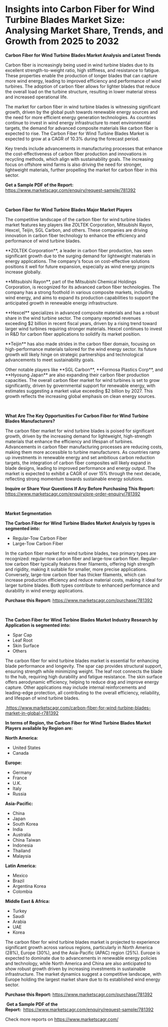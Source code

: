 <p><h1>Insights into Carbon Fiber for Wind Turbine Blades Market Size: Analysing Market Share, Trends, and Growth from 2025 to 2032</h1></p><p><strong>Carbon Fiber for Wind Turbine Blades Market Analysis and Latest Trends</strong></p>
<p><p>Carbon fiber is increasingly being used in wind turbine blades due to its excellent strength-to-weight ratio, high stiffness, and resistance to fatigue. These properties enable the production of longer blades that can capture more wind energy, leading to improved efficiency and performance of wind turbines. The adoption of carbon fiber allows for lighter blades that reduce the overall load on the turbine structure, resulting in lower material stress and increased operational life.</p><p>The market for carbon fiber in wind turbine blades is witnessing significant growth, driven by the global push towards renewable energy sources and the need for more efficient energy generation technologies. As countries continue to invest in wind energy infrastructure to meet environmental targets, the demand for advanced composite materials like carbon fiber is expected to rise. The Carbon Fiber for Wind Turbine Blades Market is expected to grow at a CAGR of 10.3% during the forecast period. </p><p>Key trends include advancements in manufacturing processes that enhance the cost-effectiveness of carbon fiber production and innovations in recycling methods, which align with sustainability goals. The increasing focus on offshore wind farms is also driving the need for stronger, lightweight materials, further propelling the market for carbon fiber in this sector.</p></p>
<p><strong>Get a Sample PDF of the Report:&nbsp;</strong> <a href="https://www.marketscagr.com/enquiry/request-sample/781392?utm_campaign=2882&utm_medium=2&utm_source=Github&utm_content=ia&utm_term=26032025&utm_id=carbon-fiber-for-wind-turbine-blades">https://www.marketscagr.com/enquiry/request-sample/781392</a></p>
<p>&nbsp;</p>
<p><strong>Carbon Fiber for Wind Turbine Blades Major Market Players</strong></p>
<p><p>The competitive landscape of the carbon fiber for wind turbine blades market features key players like ZOLTEK Corporation, Mitsubishi Rayon, Hexcel, Teijin, SGL Carbon, and others. These companies are driving innovation in carbon fiber technology to enhance the efficiency and performance of wind turbine blades.</p><p>**ZOLTEK Corporation**, a leader in carbon fiber production, has seen significant growth due to the surging demand for lightweight materials in energy applications. The company's focus on cost-effective solutions positions it well for future expansion, especially as wind energy projects increase globally.</p><p>**Mitsubishi Rayon**, part of the Mitsubishi Chemical Holdings Corporation, is recognized for its advanced carbon fiber technologies. The company has a strong foothold in various composite markets, including wind energy, and aims to expand its production capabilities to support the anticipated growth in renewable energy infrastructure.</p><p>**Hexcel** specializes in advanced composite materials and has a robust share in the wind turbine sector. The company reported revenues exceeding $2 billion in recent fiscal years, driven by a rising trend toward larger wind turbines requiring stronger materials. Hexcel continues to invest in R&D for carbon fiber applications to solidify its market position.</p><p>**Teijin** has also made strides in the carbon fiber domain, focusing on high-performance materials tailored for the wind energy sector. Its future growth will likely hinge on strategic partnerships and technological advancements to meet sustainability goals.</p><p>Other notable players like **SGL Carbon**, **Formosa Plastics Corp**, and **Hyosung Japan** are also expanding their carbon fiber production capacities. The overall carbon fiber market for wind turbines is set to grow significantly, driven by governmental support for renewable energy, with estimates suggesting a market value exceeding $2 billion by 2027. This growth reflects the increasing global emphasis on clean energy sources.</p></p>
<p>&nbsp;</p>
<p><strong>What Are The Key Opportunities For Carbon Fiber for Wind Turbine Blades Manufacturers?</strong></p>
<p><p>The carbon fiber market for wind turbine blades is poised for significant growth, driven by the increasing demand for lightweight, high-strength materials that enhance the efficiency and lifespan of turbines. Advancements in carbon fiber manufacturing processes are reducing costs, making them more accessible to turbine manufacturers. As countries ramp up investments in renewable energy and set ambitious carbon reduction targets, the integration of carbon fiber composites will likely expand in blade designs, leading to improved performance and energy output. The market is expected to exhibit a CAGR of over 15% through the next decade, reflecting strong momentum towards sustainable energy solutions.</p></p>
<p><strong>Inquire or Share Your Questions If Any Before Purchasing This Report:</strong> <a href="https://www.marketscagr.com/enquiry/pre-order-enquiry/781392?utm_campaign=2882&utm_medium=2&utm_source=Github&utm_content=ia&utm_term=26032025&utm_id=carbon-fiber-for-wind-turbine-blades">https://www.marketscagr.com/enquiry/pre-order-enquiry/781392</a></p>
<p>&nbsp;</p>
<p><strong>Market Segmentation</strong></p>
<p><strong>The Carbon Fiber for Wind Turbine Blades Market Analysis by types is segmented into:</strong></p>
<p><ul><li>Regular-Tow Carbon Fiber</li><li>Large-Tow Carbon Fiber</li></ul></p>
<p><p>In the carbon fiber market for wind turbine blades, two primary types are recognized: regular-tow carbon fiber and large-tow carbon fiber. Regular-tow carbon fiber typically features finer filaments, offering high strength and rigidity, making it suitable for smaller, more precise applications. Conversely, large-tow carbon fiber has thicker filaments, which can increase production efficiency and reduce material costs, making it ideal for larger turbine blades. Both types contribute to enhanced performance and durability in wind energy applications.</p></p>
<p><strong>Purchase this Report:&nbsp;</strong><a href="https://www.marketscagr.com/purchase/781392?utm_campaign=2882&utm_medium=2&utm_source=Github&utm_content=ia&utm_term=26032025&utm_id=carbon-fiber-for-wind-turbine-blades">https://www.marketscagr.com/purchase/781392</a></p>
<p>&nbsp;</p>
<p><strong>The Carbon Fiber for Wind Turbine Blades Market Industry Research by Application is segmented into:</strong></p>
<p><ul><li>Spar Cap</li><li>Leaf Root</li><li>Skin Surface</li><li>Others</li></ul></p>
<p><p>The carbon fiber for wind turbine blades market is essential for enhancing blade performance and longevity. The spar cap provides structural support, ensuring strength while minimizing weight. The leaf root connects the blade to the hub, requiring high durability and fatigue resistance. The skin surface offers aerodynamic efficiency, helping to reduce drag and improve energy capture. Other applications may include internal reinforcements and leading-edge protection, all contributing to the overall efficiency, reliability, and lifespan of wind turbine blades.</p></p>
<p><a href="https://www.marketscagr.com/carbon-fiber-for-wind-turbine-blades-market-in-global-r781392?utm_campaign=2882&utm_medium=2&utm_source=Github&utm_content=ia&utm_term=26032025&utm_id=carbon-fiber-for-wind-turbine-blades">&nbsp;https://www.marketscagr.com/carbon-fiber-for-wind-turbine-blades-market-in-global-r781392</a></p>
<p><strong>In terms of Region, the Carbon Fiber for Wind Turbine Blades Market Players available by Region are:</strong></p>
<p>
    <p> <strong> North America: </strong>
        <ul>
            <li>United States</li>
            <li>Canada</li>
        </ul>
        </p> 
    <p> <strong> Europe: </strong>
        <ul>
            <li>Germany</li>
            <li>France</li>
            <li>U.K.</li>
            <li>Italy</li>
            <li>Russia</li>
        </ul>
        </p> 
    <p> <strong> Asia-Pacific: </strong>
        <ul>
            <li>China</li>
            <li>Japan</li>
            <li>South Korea</li>
            <li>India</li>
            <li>Australia</li>
            <li>China Taiwan</li>
            <li>Indonesia</li>
            <li>Thailand</li>
            <li>Malaysia</li>
        </ul>
        </p> 
    <p> <strong> Latin America: </strong>
        <ul>
            <li>Mexico</li>
            <li>Brazil</li>
            <li>Argentina Korea</li>
            <li>Colombia</li>
        </ul>
        </p> 
    <p> <strong> Middle East & Africa: </strong>
        <ul>
            <li>Turkey</li>
            <li>Saudi</li>
            <li>Arabia</li>
            <li>UAE</li>
            <li>Korea</li>
        </ul>
    </p>
    </p>
<p><p>The carbon fiber for wind turbine blades market is projected to experience significant growth across various regions, particularly in North America (28%), Europe (30%), and the Asia-Pacific (APAC) region (25%). Europe is expected to dominate due to advancements in renewable energy policies and technology, while North America and China are also anticipated to show robust growth driven by increasing investments in sustainable infrastructure. The market dynamics suggest a competitive landscape, with Europe holding the largest market share due to its established wind energy sector.</p></p>
<p><strong>Purchase this Report: </strong><a href="https://www.marketscagr.com/purchase/781392?utm_campaign=2882&utm_medium=2&utm_source=Github&utm_content=ia&utm_term=26032025&utm_id=carbon-fiber-for-wind-turbine-blades">https://www.marketscagr.com/purchase/781392</a></p>
<p>&nbsp;<strong>Get a Sample PDF of the Report:&nbsp;&nbsp;</strong><a href="https://www.marketscagr.com/enquiry/request-sample/781392?utm_campaign=2882&utm_medium=2&utm_source=Github&utm_content=ia&utm_term=26032025&utm_id=carbon-fiber-for-wind-turbine-blades">https://www.marketscagr.com/enquiry/request-sample/781392</a></p>
<p><strong></strong></p>
<p>Check more reports on <a href="https://www.marketscagr.com/?utm_campaign=2882&utm_medium=2&utm_source=Github&utm_content=ia&utm_term=26032025&utm_id=carbon-fiber-for-wind-turbine-blades">https://www.marketscagr.com/</a></p>
